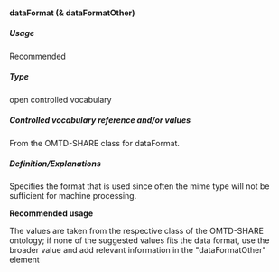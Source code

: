#### dataFormat \(& dataFormatOther\)

##### Usage

Recommended

##### Type

open controlled vocabulary

##### Controlled vocabulary reference and/or values

From the OMTD-SHARE class for dataFormat.

##### Definition/Explanations

Specifies the format that is used since often the mime type will not be sufficient for machine processing.

**Recommended usage**

The values are taken from the respective class of the OMTD-SHARE ontology; if none of the suggested values fits the data format, use the broader value and add relevant information in the "dataFormatOther" element





